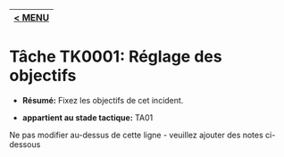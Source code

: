 |[< MENU](../README.md)|
|---|
# Tâche TK0001: Réglage des objectifs

* **Résumé:** Fixez les objectifs de cet incident.

* **appartient au stade tactique:** TA01

Ne pas modifier au-dessus de cette ligne - veuillez ajouter des notes ci-dessous